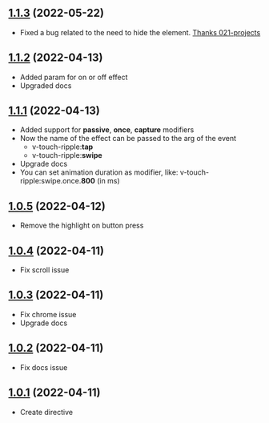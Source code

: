 ## [1.1.3](https://github.com/webigorkiev/vuetouch/tree/v1.1.3) (2022-05-22)

* Fixed a bug related to the need to hide the element. [Thanks 021-projects](https://github.com/webigorkiev/vue-touch-ripple/issues/1)

## [1.1.2](https://github.com/webigorkiev/vuetouch/tree/v1.1.2) (2022-04-13)

* Added param for on or off effect
* Upgraded docs

## [1.1.1](https://github.com/webigorkiev/vuetouch/tree/v1.1.1) (2022-04-13)

* Added support for **passive**, **once**, **capture** modifiers
* Now the name of the effect can be passed to the arg of the event
  * v-touch-ripple:**tap**
  * v-touch-ripple:**swipe**
* Upgrade docs
* You can set animation duration as modifier, like: v-touch-ripple:swipe.once.**800** (in ms)

## [1.0.5](https://github.com/webigorkiev/vuetouch/tree/v1.0.5) (2022-04-12)

* Remove the highlight on button press

## [1.0.4](https://github.com/webigorkiev/vuetouch/tree/v1.0.4) (2022-04-11)

* Fix scroll issue

## [1.0.3](https://github.com/webigorkiev/vuetouch/tree/v1.0.3) (2022-04-11)

* Fix chrome issue
* Upgrade docs

## [1.0.2](https://github.com/webigorkiev/vuetouch/tree/v1.0.2) (2022-04-11)

* Fix docs issue

## [1.0.1](https://github.com/webigorkiev/vuetouch) (2022-04-11)

* Create directive
